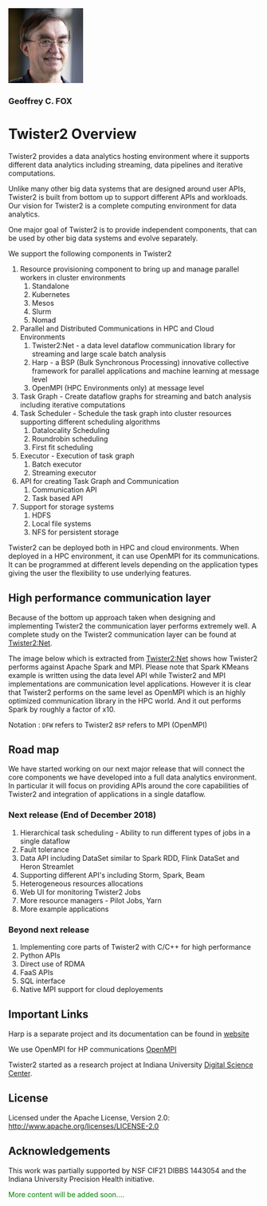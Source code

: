 <img src="fox.png" width="150" height="150">

### Geoffrey C. FOX

# Twister2 Overview


Twister2 provides a data analytics hosting environment where it supports different data analytics
including streaming, data pipelines and iterative computations.

Unlike many other big data systems that are designed around user APIs, Twister2 is built from bottom
up to support different APIs and workloads. Our vision for Twister2 is a complete computing
 environment for data analytics.

One major goal of Twister2 is to provide independent components, that can be used by other
big data systems and evolve separately.

We support the following components in Twister2

1. Resource provisioning component to bring up and manage parallel workers in cluster environments
    1. Standalone
    2. Kubernetes
    3. Mesos
    4. Slurm
    5. Nomad
2. Parallel and Distributed Communications in HPC and Cloud Environments
    1. Twister2:Net - a data level dataflow communication library for streaming and large scale batch analysis
    2. Harp - a BSP (Bulk Synchronous Processing) innovative collective framework for parallel applications and machine learning at message level
    3. OpenMPI (HPC Environments only) at message level
3. Task Graph - Create dataflow graphs for streaming and batch analysis including iterative computations
4. Task Scheduler - Schedule the task graph into cluster resources supporting different scheduling algorithms
    1. Datalocality Scheduling
    2. Roundrobin scheduling
    3. First fit scheduling
5. Executor - Execution of task graph
    1. Batch executor
    2. Streaming executor
6. API for creating Task Graph and Communication
    1. Communication API
    2. Task based API
7. Support for storage systems
    1. HDFS
    2. Local file systems
    3. NFS for persistent storage

Twister2 can be deployed both in HPC and cloud environments. When deployed in a HPC environment, it
can use OpenMPI for its communications. It can be programmed at different levels depending on the
application types giving the user the flexibility to use underlying features.

## High performance communication layer

Because of the bottom up approach taken when designing and implementing Twister2 the communication
layer performs extremely well. A complete study on the Twister2 communication layer can be found at
[Twister2:Net](https://www.computer.org/csdl/proceedings/cloud/2018/7235/00/723501a383-abs.html).

The image below which is extracted from [Twister2:Net](https://www.computer.org/csdl/proceedings/cloud/2018/7235/00/723501a383-abs.html) shows how
Twister2 performs against Apache Spark and MPI. Please note that Spark KMeans example is written using the data level API
while Twister2 and MPI implementations are communication level applications. However it is clear that Twister2 performs on the same
level as OpenMPI which is an highly optimized communication library in the HPC world. And it out performs Spark by roughly a factor of x10.

Notation :
`DFW` refers to Twister2
`BSP` refers to MPI (OpenMPI)

## Road map

We have started working on our next major release that will connect the core components we have developed
into a full data analytics environment. In particular it will focus on providing APIs around the core
capabilities of Twister2 and integration of applications in a single dataflow.

### Next release (End of December 2018)

1. Hierarchical task scheduling - Ability to run different types of jobs in a single dataflow
2. Fault tolerance
3. Data API including DataSet similar to Spark RDD, Flink DataSet and Heron Streamlet
3. Supporting different API's including Storm, Spark, Beam
4. Heterogeneous resources allocations
5. Web UI for monitoring Twister2 Jobs
6. More resource managers - Pilot Jobs, Yarn
7. More example applications

### Beyond next release

1. Implementing core parts of Twister2 with C/C++ for high performance
2. Python APIs
3. Direct use of RDMA
4. FaaS APIs
5. SQL interface
6. Native MPI support for cloud deployements

## Important Links

Harp is a separate project and its documentation can be found in [website](https://dsc-spidal.github.io/harp/)

We use OpenMPI for HP communications [OpenMPI](https://www.open-mpi.org/)

Twister2 started as a research project at Indiana University [Digital Science Center](https://www.dsc.soic.indiana.edu/).

## License

Licensed under the Apache License, Version 2.0: http://www.apache.org/licenses/LICENSE-2.0

## Acknowledgements

This work was partially supported by NSF CIF21 DIBBS 1443054 and the Indiana University Precision Health initiative.


<span style="color: green"> More content will be added soon.... </span>

